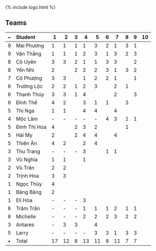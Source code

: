 ---
---

{% include logo.html %}

## Teams

~   | Student        | 1   | 2   | 3   | 4   | 5   | 6   | 7   | 8   | 9   | 10
--- | :---           | --- | --- | --- | --- | --- | --- | --- | --- | --- | ---
9   | Mai Phương     | 1   | 1   | 1   | 1   | 3   | 2   | 1   | 3   | 1   |
9   | Văn Thắng      | 1   | 1   | 1   | 2   | 3   | 1   | 3   | 2   | 3   |
8   | Cô Uyên        | 3   | 3   | 2   | 1   | 1   | 3   | 3   |     | 2   |
8   | Yến Nhi        | 2   |     | 2   | 2   | 2   | 3   | 1   | 3   | 2   |
7   | Cô Phượng      | 3   | 3   |     | 1   | 2   | 2   | 1   |     | 1   |
6   | Trường Lộc     | 2   | 2   | 1   | 2   | 3   |     | 2   | 1   |     |
6   | Thanh Thúy     | 3   | 3   | 1   | 4   |     |     | 2   |     | 3   |
6   | Đình Thế       | 4   | 2   |     | 3   | 1   | 1   |     | 3   |     |
5   | Thị Nga        | 1   | 1   |     | 4   | 4   |     | 4   |     |     |
4   | Mộc Lâm        | -   | -   | -   | -   | -   | 4   | 3   | 1   | 1   |
5   | Đinh Thị Hoa   | 4   |     | 2   | 3   | 2   |     |     | 1   |     |
5   | Hải My         | 2   |     | 2   | 4   | 4   |     | 4   |     |     |
5   | Thiên Ân       | 4   | 2   |     | 2   | 4   |     |     |     |     |
3   | Thu Trang      | -   | -   | -   | 3   |     | 1   | 1   |     |     |
3   | Vũ Nghĩa       | 1   | 1   |     | 1   |     |     |     |     |     |
2   | Vũ Trân        | 2   | 2   |     |     |     |     |     |     |     |
2   | Trịnh Hoa      | 3   | 3   |     |     |     |     |     |     |     |
1   | Ngọc Thùy      | 4   |     |     |     |     |     |     |     |     |
1   | Băng Băng      | 2   |     |     |     |     |     |     |     |     |
1   | Eli Hòa        | -   | -   | -   | 3   |     |     |     |     |     |
6   | Trâm Trần      | -   | -   | -   | 1   | 1   | 1   | 2   | 1   | 1   |
6   | Michelle       | -   | -   | -   | 2   | 2   | 2   | 3   | 2   | 2   |
3   | Antares        | -   | 3   | 3   |     | 4   |     |     |     |     |
5   | Larry          | -   | -   | -   | -   | 3   | 3   | 1   | 3   | 3   |
•   | Total          | 17  | 12  | 8   | 13  | 11  | 8   | 11  | 7   | 7   |
